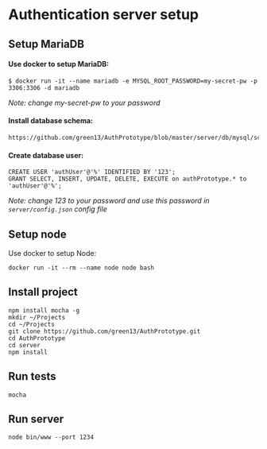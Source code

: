 # Authentication server setup

## Setup MariaDB

#### Use docker to setup MariaDB:
```
$ docker run -it --name mariadb -e MYSQL_ROOT_PASSWORD=my-secret-pw -p 3306:3306 -d mariadb
```
*Note: change my-secret-pw to your password*
  
#### Install database schema:
```
https://github.com/green13/AuthPrototype/blob/master/server/db/mysql/schema.sql
```

#### Create database user:
```
CREATE USER 'authUser'@'%' IDENTIFIED BY '123';
GRANT SELECT, INSERT, UPDATE, DELETE, EXECUTE on authPrototype.* to 'authUser'@'%';
```
*Note: change 123 to your password and use this password in ```server/config.json``` config file*

## Setup node

Use docker to setup Node:
```
docker run -it --rm --name node node bash
```

## Install project
```
npm install mocha -g  
mkdir ~/Projects
cd ~/Projects
git clone https://github.com/green13/AuthPrototype.git
cd AuthPrototype
cd server
npm install  
```

## Run tests
```
mocha
```

## Run server
```
node bin/www --port 1234
```
